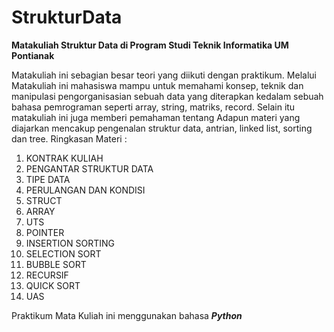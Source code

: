 # StrukturData
**Matakuliah Struktur Data di Program Studi Teknik Informatika UM Pontianak**

Matakuliah ini sebagian besar teori yang diikuti dengan praktikum. Melalui Matakuliah ini mahasiswa mampu untuk memahami  konsep,  teknik dan manipulasi  pengorganisasian sebuah data yang diterapkan kedalam sebuah bahasa pemrograman seperti  array, string, matriks, record. Selain itu matakuliah ini juga memberi pemahaman tentang Adapun materi yang diajarkan mencakup pengenalan struktur data, antrian, linked list, sorting dan tree.
Ringkasan Materi :

 
1.	KONTRAK KULIAH
2.	PENGANTAR STRUKTUR DATA
3.	TIPE DATA
4.	PERULANGAN DAN KONDISI
5.	STRUCT
6.	ARRAY
7.	UTS
8.	POINTER
9.	INSERTION SORTING
10.	SELECTION SORT
11.	BUBBLE SORT
12.	RECURSIF 
13.	QUICK SORT
14.	UAS

Praktikum Mata Kuliah ini menggunakan bahasa ***Python***
